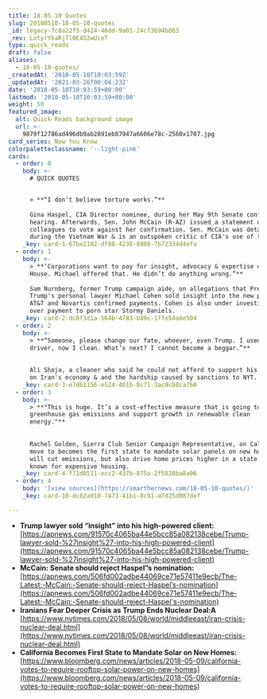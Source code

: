 ```yaml
---
title: 18.05.10 Quotes
slug: 20180510-18-05-10-quotes
_id: legacy-7c8a22f5-d424-46dd-9a01-24cf3694b863
_rev: LotyrYkaRjTl0E452wUceT
type: quick_reads
draft: false
aliases:
  - 18-05-10-quotes/
_createdAt: '2018-05-10T10:03:59Z'
_updatedAt: '2021-03-26T00:04:23Z'
date: '2018-05-10T10:03:59+00:00'
lastmod: '2018-05-10T10:03:59+00:00'
weight: 50
featured_image:
  alt: Quick Reads background image
  url: >-
    9879f12786ad496db9ab2891eb87947a6606e78c-2560x1707.jpg
card_series: Now You Know
colorpaletteclassname: '--light-pink'
cards:
  - order: 0
    body: >-
      # QUICK QUOTES


      > **“I don’t believe torture works.”**  
        
      Gina Haspel, CIA Director nominee, during her May 9th Senate confirmation
      hearing. Afterwards, Sen. John McCain (R-AZ) issued a statement urging his
      colleagues to vote against her confirmation. Sen. McCain was detained
      during the Vietnam War & is an outspoken critic of CIA's use of torture.
    _key: card-1-67be2182-df88-4236-8000-7b72334d4efa
  - order: 1
    body: >-
      > **‘Corporations want to pay for insight, advocacy & expertise on a White
      House. Michael offered that. He didn’t do anything wrong.”**  
        
      Sam Nurnberg, former Trump campaign aide, on allegations that Pres.
      Trump's personal lawyer Michael Cohen sold insight into the new president.
      AT&T and Novartis confirmed payments. Cohen is also under investigation
      over payment to porn star Stormy Daniels.
    _key: card-2-dc8f3d1a-564b-4783-b89c-1ffe54a6e504
  - order: 2
    body: >-
      > **“Someone, please change our fate, whoever, even Trump. I used to be a
      driver, now I clean. What’s next? I cannot become a beggar.”**  
        
        
      Ali Shoja, a cleaner who said he could not afford to support his family,
      on Iran's economy & and the hardship caused by sanctions to NYT.
    _key: card-3-e7db1156-e524-401b-8c71-3ac9cb8ca760
  - order: 3
    body: >-
      > **"This is huge. It’s a cost-effective measure that is going to reduce
      greenhouse gas emissions and support growth in renewable clean
      energy."**  
        
        
      Rachel Golden, Sierra Club Senior Campaign Representative, on California's
      move to becomes the first state to mandate solar panels on new homes. Rule
      will cut emissions, but also drive home prices higher in a state already
      known for expensive housing.
    _key: card-4-f71d8511-ecc2-437b-875a-2f5828ba8a96
  - order: 4
    body: '[view sources](https://smarthernews.com/18-05-10-quotes/)'
    _key: card-10-dc82a010-7473-41b1-8c91-a7d25d087def

---
```

* **Trump lawyer sold “insight” into his high-powered client:** [https://apnews.com/91570c4065ba44e5bcc85a082138cebe/Trump-lawyer-sold-%27insight%27-into-his-high-powered-client](https://apnews.com/91570c4065ba44e5bcc85a082138cebe/Trump-lawyer-sold-%27insight%27-into-his-high-powered-client)
* **McCain: Senate should reject Haspel”s nomination:** [https://apnews.com/506fd002adbe44069ce71e57411e9ecb/The-Latest:-McCain:-Senate-should-reject-Haspel’s-nomination](https://apnews.com/506fd002adbe44069ce71e57411e9ecb/The-Latest:-McCain:-Senate-should-reject-Haspel's-nomination)
* **Iranians Fear Deeper Crisis as Trump Ends Nuclear Deal:A** [https://www.nytimes.com/2018/05/08/world/middleeast/iran-crisis-nuclear-deal.html](https://www.nytimes.com/2018/05/08/world/middleeast/iran-crisis-nuclear-deal.html)
* **California Becomes First State to Mandate Solar on New Homes:** [https://www.bloomberg.com/news/articles/2018-05-09/california-votes-to-require-rooftop-solar-power-on-new-homes](https://www.bloomberg.com/news/articles/2018-05-09/california-votes-to-require-rooftop-solar-power-on-new-homes)